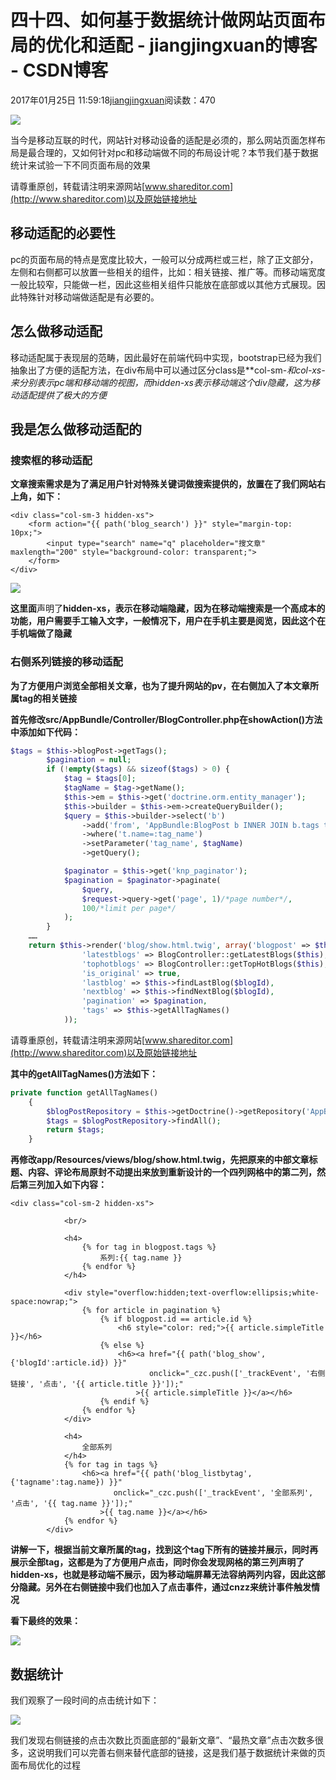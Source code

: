 # 四十四、如何基于数据统计做网站页面布局的优化和适配 - jiangjingxuan的博客 - CSDN博客





2017年01月25日 11:59:18[jiangjingxuan](https://me.csdn.net/jiangjingxuan)阅读数：470












![](http://www.shareditor.com/uploads/media/default/0001/01/thumb_216_default_big.jpeg)



当今是移动互联的时代，网站针对移动设备的适配是必须的，那么网站页面怎样布局是最合理的，又如何针对pc和移动端做不同的布局设计呢？本节我们基于数据统计来试验一下不同页面布局的效果

请尊重原创，转载请注明来源网站[www.shareditor.com](http://www.shareditor.com)以及原始链接地址

## 移动适配的必要性

pc的页面布局的特点是宽度比较大，一般可以分成两栏或三栏，除了正文部分，左侧和右侧都可以放置一些相关的组件，比如：相关链接、推广等。而移动端宽度一般比较窄，只能做一栏，因此这些相关组件只能放在底部或以其他方式展现。因此特殊针对移动端做适配是有必要的。



## 怎么做移动适配

移动适配属于表现层的范畴，因此最好在前端代码中实现，bootstrap已经为我们抽象出了方便的适配方法，在div布局中可以通过区分class是**col-sm-*和col-xs-*来分别表示pc端和移动端的视图，而hidden-xs表示移动端这个div隐藏，这为移动适配提供了极大的方便**



## **我是怎么做移动适配的**

### **搜索框的移动适配**

**文章搜索需求是为了满足用户针对特殊关键词做搜索提供的，放置在了我们网站右上角，如下：**

```
<div class="col-sm-3 hidden-xs">
    <form action="{{ path('blog_search') }}" style="margin-top: 10px;">
        <input type="search" name="q" placeholder="搜文章" maxlength="200" style="background-color: transparent;">
    </form>
</div>
```

![](http://www.shareditor.com/uploads/media/my-context/0001/01/f17f787a7f85f4212268d523454410311f002cb1.png)

**这里面**声明了**hidden-xs，表示在移动端隐藏，因为在移动端搜索是一个高成本的功能，用户需要手工输入文字，一般情况下，用户在手机主要是阅览，因此这个在手机端做了隐藏**



### **右侧系列链接的移动适配**

**为了方便用户浏览全部相关文章，也为了提升网站的pv，在右侧加入了本文章所属tag的相关链接**

**首先修改src/AppBundle/Controller/BlogController.php在showAction()方法中添加如下代码：**

```php
$tags = $this->blogPost->getTags();
        $pagination = null;
        if (!empty($tags) && sizeof($tags) > 0) {
            $tag = $tags[0];
            $tagName = $tag->getName();
            $this->em = $this->get('doctrine.orm.entity_manager');
            $this->builder = $this->em->createQueryBuilder();
            $query = $this->builder->select('b')
                ->add('from', 'AppBundle:BlogPost b INNER JOIN b.tags t')
                ->where('t.name=:tag_name')
                ->setParameter('tag_name', $tagName)
                ->getQuery();

            $paginator = $this->get('knp_paginator');
            $pagination = $paginator->paginate(
                $query,
                $request->query->get('page', 1)/*page number*/,
                100/*limit per page*/
            );
        }
	……
	return $this->render('blog/show.html.twig', array('blogpost' => $this->blogPost,
                'latestblogs' => BlogController::getLatestBlogs($this),
                'tophotblogs' => BlogController::getTopHotBlogs($this),
                'is_original' => true,
                'lastblog' => $this->findLastBlog($blogId),
                'nextblog' => $this->findNextBlog($blogId),
                'pagination' => $pagination,
                'tags' => $this->getAllTagNames()
            ));
```

请尊重原创，转载请注明来源网站[www.shareditor.com](http://www.shareditor.com)以及原始链接地址

**其中的getAllTagNames()方法如下：**

```php
private function getAllTagNames()
    {
        $blogPostRepository = $this->getDoctrine()->getRepository('AppBundle:Tag');
        $tags = $blogPostRepository->findAll();
        return $tags;
    }
```



**再修改app/Resources/views/blog/show.html.twig，先把原来的中部文章标题、内容、评论布局原封不动提出来放到重新设计的一个四列网格中的第二列，然后第三列加入如下内容：**

```
<div class="col-sm-2 hidden-xs">

            <br/>

            <h4>
                {% for tag in blogpost.tags %}
                    系列:{{ tag.name }}
                {% endfor %}
            </h4>

            <div style="overflow:hidden;text-overflow:ellipsis;white-space:nowrap;">
                {% for article in pagination %}
                    {% if blogpost.id == article.id %}
                        <h6 style="color: red;">{{ article.simpleTitle }}</h6>
                    {% else %}
                        <h6><a href="{{ path('blog_show', {'blogId':article.id}) }}"
                               onclick="_czc.push(['_trackEvent', '右侧链接', '点击', '{{ article.title }}']);"
                            >{{ article.simpleTitle }}</a></h6>
                    {% endif %}
                {% endfor %}
            </div>

            <h4>
                全部系列
            </h4>
            {% for tag in tags %}
                <h6><a href="{{ path('blog_listbytag', {'tagname':tag.name}) }}"
                       onclick="_czc.push(['_trackEvent', '全部系列', '点击', '{{ tag.name }}']);"
                    >{{ tag.name }}</a></h6>
            {% endfor %}
        </div>
```

**讲解一下，根据当前文章所属的tag，找到这个tag下所有的链接并展示，同时再展示全部tag，这都是为了方便用户点击，同时你会发现网格的第三列声明了hidden-xs，也就是移动端不展示，因为移动端屏幕无法容纳两列内容，因此这部分隐藏。**另外**在右侧链接中我们也加入了点击事件，通过cnzz来统计事件触发情况**

**看下最终的效果：**

![](http://www.shareditor.com/uploads/media/my-context/0001/01/e8501bda0e3554e284245d9b69996edf54eac0d8.png)



## 数据统计

我们观察了一段时间的点击统计如下：

![](http://www.shareditor.com/uploads/media/my-context/0001/01/b87b1fb69626182ded4d2247a9fc4da451ac356c.png)



我们发现右侧链接的点击次数比页面底部的“最新文章”、“最热文章”点击次数多很多，这说明我们可以完善右侧来替代底部的链接，这是我们基于数据统计来做的页面布局优化的过程




